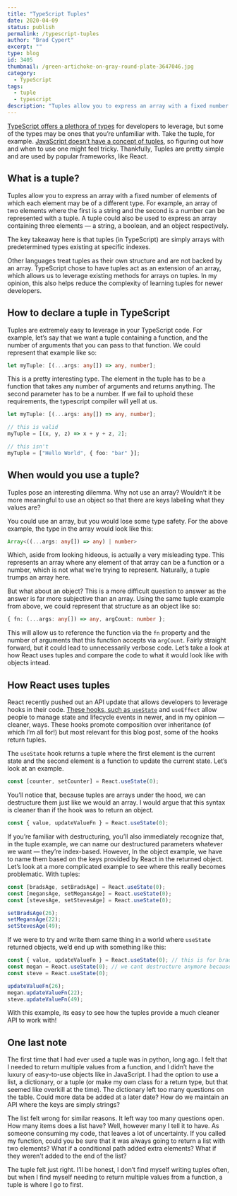 ```yaml
---
title: "TypeScript Tuples"
date: 2020-04-09
status: publish
permalink: /typescript-tuples
author: "Brad Cypert"
excerpt: ""
type: blog
id: 3405
thumbnail: /green-artichoke-on-gray-round-plate-3647046.jpg
category:
  - TypeScript
tags:
  - tuple
  - typescript
description: "Tuples allow you to express an array with a fixed number of elements of which each element may be of a different type. The key takeaway here is that tuples (in TypeScript) are simply arrays with predetermined types existing at specific indexes."
---
```


[TypeScript offers a plethora of types](https://www.typescriptlang.org/docs/handbook/basic-types.html) for developers to leverage, but some of the types may be ones that you’re unfamiliar with. Take the tuple, for example. [JavaScript doesn’t have a concept of tuples](https://stackoverflow.com/questions/4512405/javascript-variable-assignments-from-tuples), so figuring out how and when to use one might feel tricky. Thankfully, Tuples are pretty simple and are used by popular frameworks, like React.

## What is a tuple?

Tuples allow you to express an array with a fixed number of elements of which each element may be of a different type. For example, an array of two elements where the first is a string and the second is a number can be represented with a tuple. A tuple could also be used to express an array containing three elements — a string, a boolean, and an object respectively.

The key takeaway here is that tuples (in TypeScript) are simply arrays with predetermined types existing at specific indexes.

Other languages treat tuples as their own structure and are not backed by an array. TypeScript chose to have tuples act as an extension of an array, which allows us to leverage existing methods for arrays on tuples. In my opinion, this also helps reduce the complexity of learning tuples for newer developers.

## How to declare a tuple in TypeScript

Tuples are extremely easy to leverage in your TypeScript code. For example, let’s say that we want a tuple containing a function, and the number of arguments that you can pass to that function. We could represent that example like so:

```typescript
let myTuple: [(...args: any[]) => any, number];
```

This is a pretty interesting type. The element in the tuple has to be a function that takes any number of arguments and returns anything. The second parameter has to be a number. If we fail to uphold these requirements, the typescript compiler will yell at us.

```typescript
let myTuple: [(...args: any[]) => any, number];

// this is valid
myTuple = [(x, y, z) => x + y + z, 2];

// this isn't
myTuple = ["Hello World", { foo: "bar" }];
```

## When would you use a tuple?

Tuples pose an interesting dilemma. Why not use an array? Wouldn’t it be more meaningful to use an object so that there are keys labeling what they values are?

You could use an array, but you would lose some type safety. For the above example, the type in the array would look like this:

```typescript
Array<((...args: any[]) => any) | number>
```

Which, aside from looking hideous, is actually a very misleading type. This represents an array where any element of that array can be a function or a number, which is not what we’re trying to represent. Naturally, a tuple trumps an array here.

But what about an object? This is a more difficult question to answer as the answer is far more subjective than an array. Using the same tuple example from above, we could represent that structure as an object like so:

```typescript
{ fn: (...args: any[]) => any, argCount: number };
```

This will allow us to reference the function via the `fn` property and the number of arguments that this function accepts via `argCount`. Fairly straight forward, but it could lead to unnecessarily verbose code. Let’s take a look at how React uses tuples and compare the code to what it would look like with objects intead.

## How React uses tuples

React recently pushed out an API update that allows developers to leverage hooks in their code. [These hooks, such as `useState`](https://reactjs.org/docs/hooks-state.html) and `useEffect` allow people to manage state and lifecycle events in newer, and in my opinion — cleaner, ways. These hooks promote composition over inheritance (of which I’m all for!) but most relevant for this blog post, some of the hooks return tuples.

The `useState` hook returns a tuple where the first element is the current state and the second element is a function to update the current state. Let’s look at an example.

```typescript
const [counter, setCounter] = React.useState(0);
```

You’ll notice that, because tuples are arrays under the hood, we can destructure them just like we would an array. I would argue that this syntax is cleaner than if the hook was to return an object.

```typescript
const { value, updateValueFn } = React.useState(0);
```

If you’re familiar with destructuring, you’ll also immediately recognize that, in the tuple example, we can name our destructured parameters whatever we want — they’re index-based. However, In the object example, we have to name them based on the keys provided by React in the returned object. Let’s look at a more complicated example to see where this really becomes problematic. With tuples:

```typescript
const [bradsAge, setBradsAge] = React.useState(0);
const [megansAge, setMegansAge] = React.useState(0);
const [stevesAge, setStevesAge] = React.useState(0);

setBradsAge(26);
setMegansAge(22);
setStevesAge(49);
```

If we were to try and write them same thing in a world where `useState` returned objects, we’d end up with something like this:

```typescript
const { value, updateValueFn } = React.useState(0); // this is for brad
const megan = React.useState(0); // we cant destructure anymore because we've already defined those consts
const steve = React.useState(0);

updateValueFn(26);
megan.updateValueFn(22);
steve.updateValueFn(49);
```

With this example, its easy to see how the tuples provide a much cleaner API to work with!

## One last note

The first time that I had ever used a tuple was in python, long ago. I felt that I needed to return multiple values from a function, and I didn’t have the luxury of easy-to-use objects like in JavaScript. I had the option to use a list, a dictionary, or a tuple (or make my own class for a return type, but that seemed like overkill at the time). The dictionary left too many questions on the table. Could more data be added at a later date? How do we maintain an API where the keys are simply strings?

The list felt wrong for similar reasons. It left way too many questions open. How many items does a list have? Well, however many I tell it to have. As someone consuming my code, that leaves a lot of uncertainty. If you called my function, could you be sure that it was always going to return a list with two elements? What if a conditional path added extra elements? What if they weren’t added to the end of the list?

The tuple felt just right. I’ll be honest, I don’t find myself writing tuples often, but when I find myself needing to return multiple values from a function, a tuple is where I go to first.
